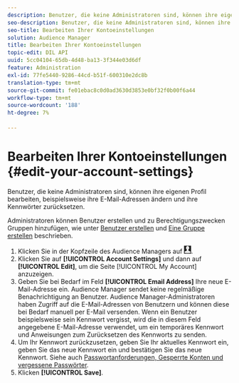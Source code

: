 ```yaml
---
description: Benutzer, die keine Administratoren sind, können ihre eigenen Profil bearbeiten, beispielsweise ihre E-Mail-Adressen ändern und ihre Kennwörter zurücksetzen.
seo-description: Benutzer, die keine Administratoren sind, können ihre eigenen Profil bearbeiten, beispielsweise ihre E-Mail-Adressen ändern und ihre Kennwörter zurücksetzen.
seo-title: Bearbeiten Ihrer Kontoeinstellungen
solution: Audience Manager
title: Bearbeiten Ihrer Kontoeinstellungen
topic-edit: DIL API
uuid: 5cc04104-65db-4d48-ba13-3f344e03d6df
feature: Administration
exl-id: 77fe5440-9286-44cd-b51f-600310e2dc8b
translation-type: tm+mt
source-git-commit: fe01ebac8c0d0ad3630d3853e0bf32f0b00f6a44
workflow-type: tm+mt
source-wordcount: '188'
ht-degree: 7%

---
```


# Bearbeiten Ihrer Kontoeinstellungen {#edit-your-account-settings}

Benutzer, die keine Administratoren sind, können ihre eigenen Profil bearbeiten, beispielsweise ihre E-Mail-Adressen ändern und ihre Kennwörter zurücksetzen.

<!-- t_edit_account_settings.xml -->

Administratoren können Benutzer erstellen und zu Berechtigungszwecken Gruppen hinzufügen, wie unter [Benutzer erstellen](../../features/administration/administration-overview.md#create-users) und [Eine Gruppe erstellen](../../features/administration/administration-overview.md#create-group) beschrieben.

1. Klicken Sie in der Kopfzeile des Audience Managers auf ![](assets/icon_profile.png).
1. Klicken Sie auf **[!UICONTROL Account Settings]** und dann auf **[!UICONTROL Edit]**, um die Seite [!UICONTROL My Account] anzuzeigen.
1. Geben Sie bei Bedarf im Feld **[!UICONTROL Email Address]** Ihre neue E-Mail-Adresse ein. Audience Manager sendet keine regelmäßige Benachrichtigung an Benutzer. Audience Manager-Administratoren haben Zugriff auf die E-Mail-Adressen von Benutzern und können diese bei Bedarf manuell per E-Mail versenden. Wenn ein Benutzer beispielsweise sein Kennwort vergisst, wird die in diesem Feld angegebene E-Mail-Adresse verwendet, um ein temporäres Kennwort und Anweisungen zum Zurücksetzen des Kennworts zu senden.
1. Um Ihr Kennwort zurückzusetzen, geben Sie Ihr aktuelles Kennwort ein, geben Sie das neue Kennwort ein und bestätigen Sie das neue Kennwort.
Siehe auch [Passwortanforderungen, Gesperrte Konten und vergessene Passwörter](../../reference/password-requirements.md).
1. Klicken **[!UICONTROL Save]**.
